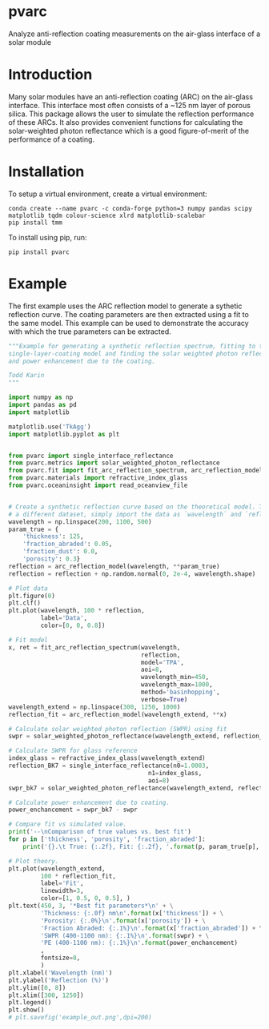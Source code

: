 # pvarc
Analyze anti-reflection coating measurements on the air-glass interface of a solar module

# Introduction

Many solar modules have an anti-reflection coating (ARC) on the air-glass interface. This interface most often consists of a ~125 nm layer of porous silica. This package allows the user to simulate the reflection performance of these ARCs. It also provides convenient functions for calculating the solar-weighted photon reflectance which is a good figure-of-merit of the performance of a coating.

# Installation

To setup a virtual environment, create a virtual environment:
```
conda create --name pvarc -c conda-forge python=3 numpy pandas scipy matplotlib tqdm colour-science xlrd matplotlib-scalebar
pip install tmm
```

To install using pip, run:
```
pip install pvarc
```

# Example

The first example uses the ARC reflection model to generate a sythetic reflection curve. The coating parameters are then extracted using a fit to the same model. This example can be used to demonstrate the accuracy with which the true parameters can be extracted.

```python
"""Example for generating a synthetic reflection spectrum, fitting to the
single-layer-coating model and finding the solar weighted photon reflectance
and power enhancement due to the coating.

Todd Karin
"""

import numpy as np
import pandas as pd
import matplotlib

matplotlib.use('TkAgg')
import matplotlib.pyplot as plt


from pvarc import single_interface_reflectance
from pvarc.metrics import solar_weighted_photon_reflectance
from pvarc.fit import fit_arc_reflection_spectrum, arc_reflection_model
from pvarc.materials import refractive_index_glass
from pvarc.oceaninsight import read_oceanview_file


# Create a synthetic reflection curve based on the theoretical model. To run on
# a different dataset, simply import the data as `wavelength` and `reflection`.
wavelength = np.linspace(200, 1100, 500)
param_true = {
    'thickness': 125,
    'fraction_abraded': 0.05,
    'fraction_dust': 0.0,
    'porosity': 0.3}
reflection = arc_reflection_model(wavelength, **param_true)
reflection = reflection + np.random.normal(0, 2e-4, wavelength.shape)

# Plot data
plt.figure(0)
plt.clf()
plt.plot(wavelength, 100 * reflection,
         label='Data',
         color=[0, 0, 0.8])

# Fit model
x, ret = fit_arc_reflection_spectrum(wavelength,
                                     reflection,
                                     model='TPA',
                                     aoi=8,
                                     wavelength_min=450,
                                     wavelength_max=1000,
                                     method='basinhopping',
                                     verbose=True)
wavelength_extend = np.linspace(300, 1250, 1000)
reflection_fit = arc_reflection_model(wavelength_extend, **x)

# Calculate solar weighted photon reflection (SWPR) using fit
swpr = solar_weighted_photon_reflectance(wavelength_extend, reflection_fit)

# Calculate SWPR for glass reference
index_glass = refractive_index_glass(wavelength_extend)
reflection_BK7 = single_interface_reflectance(n0=1.0003,
                                       n1=index_glass,
                                       aoi=8)
swpr_bk7 = solar_weighted_photon_reflectance(wavelength_extend, reflection_BK7)

# Calculate power enhancement due to coating.
power_enchancement = swpr_bk7 - swpr

# Compare fit vs simulated value.
print('--\nComparison of true values vs. best fit')
for p in ['thickness', 'porosity', 'fraction_abraded']:
    print('{}.\t True: {:.2f}, Fit: {:.2f}, '.format(p, param_true[p], x[p]))

# Plot theory.
plt.plot(wavelength_extend,
         100 * reflection_fit,
         label='Fit',
         linewidth=3,
         color=[1, 0.5, 0, 0.5], )
plt.text(450, 3, '*Best fit parameters*\n' + \
         'Thickness: {:.0f} nm\n'.format(x['thickness']) + \
         'Porosity: {:.0%}\n'.format(x['porosity']) + \
         'Fraction Abraded: {:.1%}\n'.format(x['fraction_abraded']) + \
         'SWPR (400-1100 nm): {:.1%}\n'.format(swpr) + \
         'PE (400-1100 nm): {:.1%}\n'.format(power_enchancement)
         ,
         fontsize=8,
         )
plt.xlabel('Wavelength (nm)')
plt.ylabel('Reflection (%)')
plt.ylim([0, 8])
plt.xlim([300, 1250])
plt.legend()
plt.show()
# plt.savefig('example_out.png',dpi=200)





```

